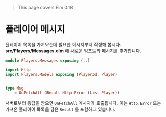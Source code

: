 > This page covers Elm 0.18

# 플레이어 메시지

플레이어 목록을 가져오는데 필요한 메시지부터 작성해 봅시다. __src/Players/Messages.elm__ 에 새로운 임포트와 메시지를 추가합니다.

```elm
module Players.Messages exposing (..)

import Http
import Players.Models exposing (PlayerId, Player)


type Msg
    = OnFetchAll (Result Http.Error (List Player))
```

서버로부터 응답을 받으면 `OnFetchAll` 메시지가 호출됩니다. 이는 `Http.Error` 또는 가져온 플레이어 목록을 담은 `Result` 를 포함하고 있습니다.
